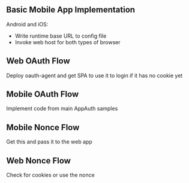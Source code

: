 ## Basic Mobile App Implementation

Android and iOS:

- Write runtime base URL to config file
- Invoke web host for both types of browser

## Web OAuth Flow

Deploy oauth-agent and get SPA to use it to login if it has no cookie yet

## Mobile OAuth Flow

Implement code from main AppAuth samples

## Mobile Nonce Flow

Get this and pass it to the web app

## Web Nonce Flow

Check for cookies or use the nonce